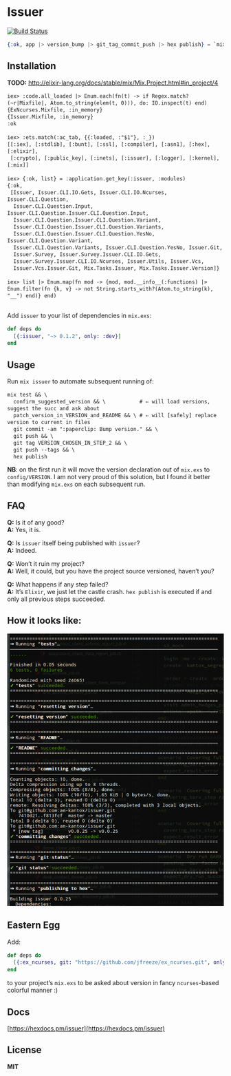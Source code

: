 # Issuer

[![Build Status](https://travis-ci.org/am-kantox/issuer.svg?branch=master)](https://travis-ci.org/am-kantox/issuer)

```elixir
{:ok, app |> version_bump |> git_tag_commit_push |> hex publish} = `mix issuer`
```

## Installation

**TODO:** http://elixir-lang.org/docs/stable/mix/Mix.Project.html#in_project/4

```
iex> :code.all_loaded |> Enum.each(fn(t) -> if Regex.match?(~r|Mixfile|, Atom.to_string(elem(t, 0))), do: IO.inspect(t) end)
{ExNcurses.Mixfile, :in_memory}
{Issuer.Mixfile, :in_memory}
:ok

iex> :ets.match(:ac_tab, {{:loaded, :"$1"}, :_})
[[:iex], [:stdlib], [:bunt], [:ssl], [:compiler], [:asn1], [:hex], [:elixir],
 [:crypto], [:public_key], [:inets], [:issuer], [:logger], [:kernel], [:mix]]

iex> {:ok, list} = :application.get_key(:issuer, :modules)
{:ok,
 [Issuer, Issuer.CLI.IO.Gets, Issuer.CLI.IO.Ncurses, Issuer.CLI.Question,
  Issuer.CLI.Question.Input, Issuer.CLI.Question.Issuer.CLI.Question.Input,
  Issuer.CLI.Question.Issuer.CLI.Question.Variant,
  Issuer.CLI.Question.Issuer.CLI.Question.Variants,
  Issuer.CLI.Question.Issuer.CLI.Question.YesNo, Issuer.CLI.Question.Variant,
  Issuer.CLI.Question.Variants, Issuer.CLI.Question.YesNo, Issuer.Git,
  Issuer.Survey, Issuer.Survey.Issuer.CLI.IO.Gets,
  Issuer.Survey.Issuer.CLI.IO.Ncurses, Issuer.Utils, Issuer.Vcs,
  Issuer.Vcs.Issuer.Git, Mix.Tasks.Issuer, Mix.Tasks.Issuer.Version]}

iex> list |> Enum.map(fn mod -> {mod, mod.__info__(:functions) |> Enum.filter(fn {k, v} -> not String.starts_with?(Atom.to_string(k), "__") end)} end)


```

Add `issuer` to your list of dependencies in `mix.exs`:


```elixir
def deps do
  [{:issuer, "~> 0.1.2", only: :dev}]
end
```

## Usage

Run `mix issuer` to automate subsequent running of:

    mix test && \
      confirm_suggested_version && \           # ⇐ will load versions, suggest the succ and ask about
      patch_version_in_VERSION_and_README && \ # ⇐ will [safely] replace version to current in files
      git commit -am ":paperclip: Bump version." && \
      git push && \
      git tag VERSION_CHOSEN_IN_STEP_2 && \
      git push --tags && \
      hex publish

**NB**: on the first run it will move the version declaration out of `mix.exs`
to `config/VERSION`. I am not very proud of this solution, but I found it better
than modifying `mix.exs` on each subsequent run.

## FAQ

**Q:** Is it of any good?  
**A:** Yes, it is.

**Q:** Is `issuer` itself being published with `issuer`?  
**A:** Indeed.

**Q:** Won’t it ruin my project?  
**A:** Well, it could, but you have the project source versioned, haven’t you?

**Q:** What happens if any step failed?  
**A:** It’s `Elixir`, we just let the castle crash. `hex publish` is executed
if and only all previous steps succeeded.

## How it looks like:

![Screenshot](https://raw.githubusercontent.com/am-kantox/issuer/master/img/screenshot.png)

## Eastern Egg

Add:

```elixir
def deps do
  [{:ex_ncurses, git: "https://github.com/jfreeze/ex_ncurses.git", only: :dev}]
end
```

to your project’s `mix.exs` to be asked about version in fancy `ncurses`-based colorful manner :)

## Docs

[https://hexdocs.pm/issuer](https://hexdocs.pm/issuer)

## License

**MIT**
